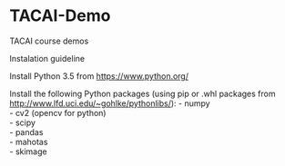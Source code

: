 # TACAI-Demo
TACAI course demos

Instalation guideline

Install Python 3.5 from https://www.python.org/

Install the following Python packages (using pip or .whl packages from http://www.lfd.uci.edu/~gohlke/pythonlibs/):
       - numpy <br />
       - cv2 (opencv for python)<br />
       - scipy<br />
       - pandas<br />
       - mahotas<br />
       - skimage<br />
